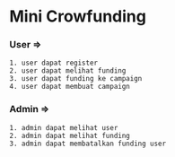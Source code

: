 # Mini Crowfunding

### User => 
    1. user dapat register
    2. user dapat melihat funding
    3. user dapat funding ke campaign
    4. user dapat membuat campaign

### Admin =>
    1. admin dapat melihat user
    2. admin dapat melihat funding
    3. admin dapat membatalkan funding user